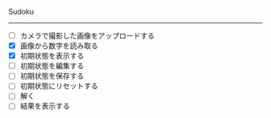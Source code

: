 Sudoku

-----

- [ ] カメラで撮影した画像をアップロードする
- [x] 画像から数字を読み取る
- [x] 初期状態を表示する
- [ ] 初期状態を編集する
- [ ] 初期状態を保存する
- [ ] 初期状態にリセットする
- [ ] 解く
- [ ] 結果を表示する
